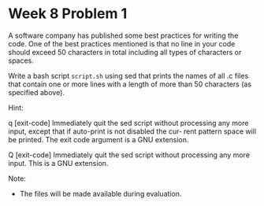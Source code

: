 # Week 8 Problem 1

A software company has published some best practices for writing the code. One of the best practices mentioned is that no line in your code should exceed 50 characters in total including all types of characters or spaces.

Write a bash script ` script.sh ` using sed that prints the names of all .c files that contain one or more lines with a length of more than 50 characters (as specified above).

Hint:

q [exit-code]
      Immediately quit the sed script without processing any more
      input, except that if auto-print is not disabled  the  cur‐
      rent pattern space will be printed.  The exit code argument
      is a GNU extension.

Q [exit-code]
      Immediately quit the sed script without processing any more
      input.  This is a GNU extension.

Note:
- The files will be made available during evaluation.
